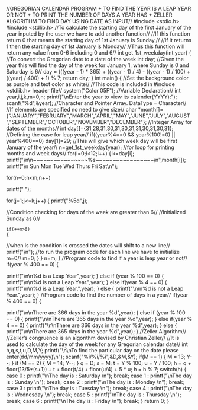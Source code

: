 
//GREGORIAN CALENDAR PROGRAM + TO FIND THE YEAR IS A LEAP YEAR OR NOT + TO PRINT THE NUMBER OF DAYS A YEAR HAS + ZELLER ALGORITHM TO FIND DAY USING DATE AS INPUT//
#include <stdio.h>
#include <stdlib.h>
//To calculate the starting day of the first January of the year inputed by the user we have to add another function//
//If this function return 0 that means the starting day of 1st January is Sunday.//
//If it returns 1 then the starting day of 1st January is Monday//
//Thus this function will return any value from 0-6 including 0 and 6//
int get_1st_weekday(int year)
{
//To convert the Gregorian date to a date of the week
    int day;
//Given the year this will find the day of the week for January 1, where Sunday is 0 and Saturday is 6//
    day = (((year - 1) * 365) + ((year - 1) / 4) - ((year - 1) / 100) + ((year) / 400) + 1) % 7;
    return day;
}
int main()
{
//Set the background color as purple and text color as white//
//This code is included in #include <stdlib.h> header file//
system("Color 05F");
//Variable Declaration//
int year,i,j,k,m=0,n;
printf("\nEnter the year to view its calender(YYYY):");
scanf("%d",&year);
//Character and Pointer Array. DataType = Character//
//If elements are specified no need to give size//
char *month[]={"JANUARY","FEBRUARY","MARCH","APRIL","MAY","JUNE","JULY","AUGUST","SEPTEMBER","OCTOBER","NOVEMBER","DECEMBER"};
//Integer Array for dates of the months//
int day[]={31,28,31,30,31,30,31,31,30,31,30,31};
//Defining the case for leap year//
if((year%4==0 && year%100!=0) || year%400==0)
    day[1]=29;
//This will give which week day will be first January of the year//
n=get_1st_weekday(year);
//for loop for printing months and week days//
for(i=0;i<12;i++)
{
    k=day[i];
    printf("\n\n~~~~~~~~~~~~~~~~%s~~~~~~~~~~~~~~~~~\n",month[i]);
printf("\n  Sun  Mon  Tue  Wed  Thurs  Fri  Sat\n");

for(n=0;n<m;n++)

printf("     ");

for(j=1;j<=k;j++)
{
    printf("%5d",j);

//Condition checking for days of the week are greater than 6//
//Initialized Sunday as 6//

    if(++m>6)
    {
//when is the condition is crossed the dates will shift to a new line//
         printf("\n");
//to run the program code for each line we have to initialize m=0//
         m=0;
    }
}
n=m;
}
//Program code to find if a year is leap year or not//
if(year % 400 == 0)
{

printf("\n\n%d is a Leap Year",year);
}
else if (year % 100 == 0)
{
    printf("\n\n%d is not a Leap Year.",year);
}
else if(year % 4 == 0)
{
    printf("\n\n%d is a Leap Year.",year);
}
else
{
 printf("\n\n%d is not a Leap Year.",year);
}
//Program code to find the number of days in a year//
if(year % 400 == 0)
{

printf("\n\nThere are 366 days in the year %d",year);
}
else if (year % 100 == 0)
{
    printf("\n\nThere are 365 days in the year %d",year);
}
else if(year % 4 == 0)
{
    printf("\n\nThere are 366 days in the year %d",year);
}
else
{
 printf("\n\nThere are 365 days in the year %d",year);
}
//Zeller Algorithm//
//Zeller’s congruence is an algorithm devised by Christian Zeller//
//It is used to calculate the day of the week for any Gregorian calendar date//
 int h,q,s,t,u,D,M,Y;
  printf("\n\nTo find the particular day on the date please enter(dd/mm/yyyy)\n");
  scanf("%i/%i/%i",&D,&M,&Y);
  if(M == 1)
  {
    M = 13;
    Y--;
  }
  if (M == 2)
  {
    M = 14;
    Y--;
  }
  q = D;
  s = M;
  t = Y % 100;
  u = Y / 100;
  h = q + floor(13/5*(s+1)) + t + floor(t/4) +  floor(u/4) + 5 * u;
  h = h % 7;
  switch(h)
  {
    case 0 : printf("\nThe day is : Saturday \n");
break;
    case 1 : printf("\nThe day is : Sunday \n");
break;
    case 2 : printf("\nThe day is : Monday \n");
break;
    case 3 : printf("\nThe day is : Tuesday \n");
break;
    case 4 : printf("\nThe day is : Wednesday \n");
break;
    case 5 : printf("\nThe day is : Thursday \n");
break;
    case 6 : printf("\nThe day is : Friday \n");
break;
  }
return 0;
}
